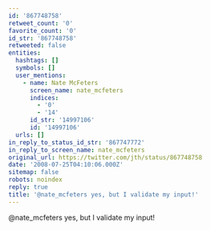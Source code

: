 ```yaml
---
id: '867748758'
retweet_count: '0'
favorite_count: '0'
id_str: '867748758'
retweeted: false
entities:
  hashtags: []
  symbols: []
  user_mentions:
    - name: Nate McFeters
      screen_name: nate_mcfeters
      indices:
        - '0'
        - '14'
      id_str: '14997106'
      id: '14997106'
  urls: []
in_reply_to_status_id_str: '867747772'
in_reply_to_screen_name: nate_mcfeters
original_url: https://twitter.com/jth/status/867748758
date: '2008-07-25T04:10:06.000Z'
sitemap: false
robots: noindex
reply: true
title: '@nate_mcfeters yes, but I validate my input!'
---
```


@nate_mcfeters yes, but I validate my input!